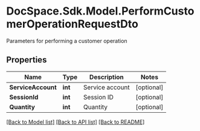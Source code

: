 # DocSpace.Sdk.Model.PerformCustomerOperationRequestDto
Parameters for performing a customer operation

## Properties

Name | Type | Description | Notes
------------ | ------------- | ------------- | -------------
**ServiceAccount** | **int** | Service account | [optional] 
**SessionId** | **int** | Session ID | [optional] 
**Quantity** | **int** | Quantity | [optional] 

[[Back to Model list]](../README.md#documentation-for-models) [[Back to API list]](../README.md#documentation-for-api-endpoints) [[Back to README]](../README.md)

